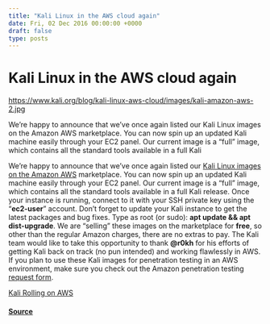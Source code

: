 ```yaml
---
title: "Kali Linux in the AWS cloud again"
date: Fri, 02 Dec 2016 00:00:00 +0000
draft: false
type: posts
---
```

# Kali Linux in the AWS cloud again

https://www.kali.org/blog/kali-linux-aws-cloud/images/kali-amazon-aws-2.jpg



We&rsquo;re happy to announce that we&rsquo;ve once again listed our Kali Linux images on the Amazon AWS marketplace. You can now spin up an updated Kali machine easily through your EC2 panel. Our current image is a &ldquo;full&rdquo; image, which contains all the standard tools available in a full Kali

We’re happy to announce that we’ve once again listed our [Kali Linux images on the Amazon AWS](https://aws.amazon.com/marketplace/pp/B08LL91KKB) marketplace. You can now spin up an updated Kali machine easily through your EC2 panel. Our current image is a “full” image, which contains all the standard tools available in a full Kali release. Once your instance is running, connect to it with your SSH private key using the “**ec2-user**” account. Don’t forget to update your Kali instance to get the latest packages and bug fixes. Type as root (or sudo): **apt update && apt dist-upgrade**. We are “selling” these images on the marketplace for **free**, so other than the regular Amazon charges, there are no extras to pay. The Kali team would like to take this opportunity to thank **@r0kh** for his efforts of getting Kali back on track (no pun intended) and working flawlessly in AWS. If you plan to use these Kali images for penetration testing in an AWS environment, make sure you check out the Amazon penetration testing [request form](https://aws.amazon.com/security/penetration-testing/).

[Kali Rolling on AWS](https://aws.amazon.com/marketplace/pp/B08LL91KKB)

#### [Source](https://www.kali.org/blog/kali-linux-aws-cloud/)

